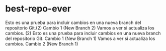 # best-repo-ever
Esto es una prueba para incluir cambios en una nueva branch del repositorio Git.(2)
Cambio 1 (New Branch 2)
Vamos a ver si actualiza los cambios. (2)
Esto es una prueba para incluir cambios en una nueva branch del repositorio Git.
Cambio 1 (New Branch 1)
Vamos a ver si actualiza los cambios.
Cambio 2 (New Branch 1)
